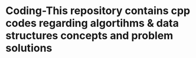# Coding-This repository contains cpp codes regarding algortihms & data structures concepts and problem solutions

